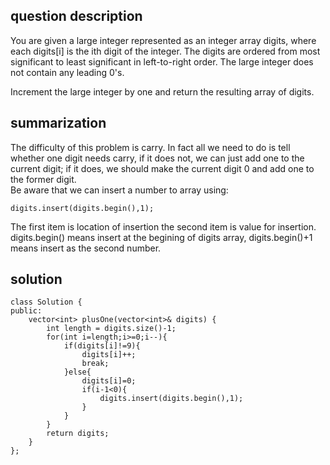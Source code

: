 ## question description
You are given a large integer represented as an integer array digits, where each digits[i] is the ith digit of the integer. The digits are ordered from most significant to least significant in left-to-right order. The large integer does not contain any leading 0's.

Increment the large integer by one and return the resulting array of digits.


## summarization
The difficulty of this problem is carry. In fact all we need to do is tell whether one digit needs carry, if it does not, we can just add one to the current digit; if it does, we should make the current digit 0 and add one to the former digit.</br>
Be aware that we can insert a number to array using:
```
digits.insert(digits.begin(),1);
```
The first item is location of insertion the second item is value for insertion. digits.begin() means insert at the begining of digits array, digits.begin()+1 means insert as the second number.

## solution
```
class Solution {
public:
    vector<int> plusOne(vector<int>& digits) {
        int length = digits.size()-1;
        for(int i=length;i>=0;i--){
            if(digits[i]!=9){
                digits[i]++;
                break;
            }else{
                digits[i]=0;
                if(i-1<0){
                    digits.insert(digits.begin(),1);
                }
            }
        }
        return digits;
    }
};
```
